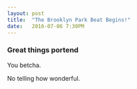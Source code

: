 ```yaml
---
layout: post
title:  "The Brooklyn Park Beat Begins!"
date:   2016-07-06 7:30PM
---
```


### Great things portend

You betcha.

No telling how wonderful.
